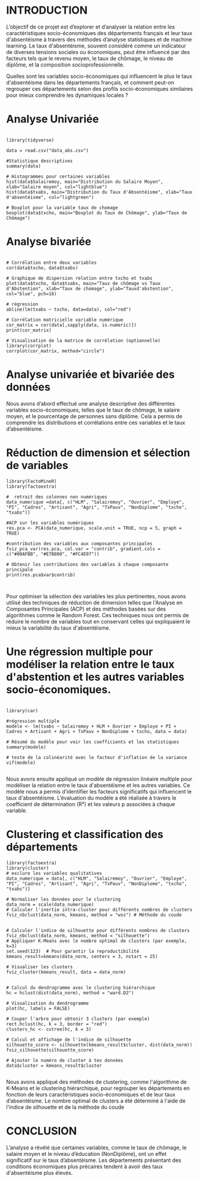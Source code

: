 # INTRODUCTION

L’objectif de ce projet est d’explorer et d’analyser la relation entre les caractéristiques socio-économiques des départements français et leur taux d'absentéisme à travers des méthodes d’analyse statistiques et de machine learning. Le taux d'absentéisme, souvent considéré comme un indicateur de diverses tensions sociales ou économiques, peut être influencé par des facteurs tels que le revenu moyen, le taux de chômage, le niveau de diplôme, et la composition socioprofessionnelle.


Quelles sont les variables socio-économiques qui influencent le plus le taux d'absentéisme dans les départements français, et comment peut-on regrouper ces départements selon des profils socio-économiques similaires pour mieux comprendre les dynamiques locales ?

# Analyse Univariée
```{r}

library(tidyverse)

data = read.csv("data_abs.csv")

#Statistique descriptives
summary(data)

# Histogrammes pour certaines variables
hist(data$Salairemoy, main="Distribution du Salaire Moyen", xlab="Salaire moyen", col="lightblue")
hist(data$txabs, main="Distribution du Taux d'Absentéisme", xlab="Taux d'absentéisme", col="lightgreen")

# Boxplot pour la variable taux de chomage
boxplot(data$txcho, main="Boxplot du Taux de Chômage", ylab="Taux de Chômage")

```

# Analyse bivariée

```{r}

# Corrélation entre deux variables
cor(data$txcho, data$txabs)

# Graphique de dispersion relation entre txcho et txabs
plot(data$txcho, data$txabs, main="Taux de chômage vs Taux d'Abstention", xlab="Taux de chomage", ylab="Tauxd'abstention", col="blue", pch=16)

# régression
abline(lm(txabs ~ txcho, data=data), col="red")

# Corrélation matricielle variable numérique
cor_matrix = cor(data[,sapply(data, is.numeric)])
print(cor_matrix)

# Visualisation de la matrice de corrélation (optionnelle)
library(corrplot)
corrplot(cor_matrix, method="circle")

```
#  Analyse univariée et bivariée des données

Nous avons d’abord effectué une analyse descriptive des différentes variables socio-économiques, telles que le taux de chômage, le salaire moyen, et le pourcentage de personnes sans diplôme. Cela a permis de comprendre les distributions et corrélations entre ces variables et le taux d’absentéisme.



# Réduction de dimension et sélection de variables


```{r}
library(FactoMineR)
library(factoextra)

#  retrait des colonnes non numériques
data_numerique =data[, c("HLM", "Salairemoy", "Ouvrier", "Employe", "PI", "Cadres", "Artisant", "Agri", "TxPauv", "NonDiplome", "txcho", "txabs")]

#ACP sur les variables numériques
res.pca <- PCA(data_numerique, scale.unit = TRUE, ncp = 5, graph = TRUE)

#contribution des variables aux composantes principales
fviz_pca_var(res.pca, col.var = "contrib", gradient.cols = c("#00AFBB", "#E7B800", "#FC4E07"))

# Obtenir les contributions des variables à chaque composante principale
print(res.pca$var$contrib)



```

Pour optimiser la sélection des variables les plus pertinentes, nous avons utilisé des techniques de réduction de dimension telles que l'Analyse en Composantes Principales (ACP) et des méthodes basées sur des algorithmes comme le Random Forest. Ces techniques nous ont permis de réduire le nombre de variables tout en conservant celles qui expliquaient le mieux la variabilité du taux d'absentéisme.

# Une régression multiple pour modéliser la relation entre le taux d'abstention et les autres variables socio-économiques.

```{r} 

library(car)

#régression multiple
modele <- lm(txabs ~ Salairemoy + HLM + Ouvrier + Employe + PI + Cadres + Artisant + Agri + TxPauv + NonDiplome + txcho, data = data)

# Résumé du modèle pour voir les coefficients et les statistiques
summary(modele)

# teste de la colinéarité avec le facteur d'inflation de la variance
vif(modele)


```

Nous avons ensuite appliqué un modèle de régression linéaire multiple pour modéliser la relation entre le taux d'absentéisme et les autres variables. Ce modèle nous a permis d’identifier les facteurs significatifs qui influencent le taux d'absentéisme. L’évaluation du modèle a été réalisée à travers le coefficient de détermination (R²) et les valeurs p associées à chaque variable.


# Clustering et classification des départements

```{r}
library(factoextra)
library(cluster)
# exclure les variables qualitatives
data_numerique = data[, c("HLM", "Salairemoy", "Ouvrier", "Employe", "PI", "Cadres", "Artisant", "Agri", "TxPauv", "NonDiplome", "txcho", "txabs")]

# Normaliser les données pour le clustering
data_norm = scale(data_numerique)
# Calculer l'inertie intra-cluster pour différents nombres de clusters
fviz_nbclust(data_norm, kmeans, method = "wss") # Méthode du coude


# Calculer l'indice de silhouette pour différents nombres de clusters
fviz_nbclust(data_norm, kmeans, method = "silhouette")
# Appliquer K-Means avec le nombre optimal de clusters (par exemple, k=3)
set.seed(123)  # Pour garantir la reproductibilité
kmeans_result=kmeans(data_norm, centers = 3, nstart = 25)

# Visualiser les clusters
fviz_cluster(kmeans_result, data = data_norm)


# Calcul du dendrogramme avec le clustering hiérarchique
hc = hclust(dist(data_norm), method = "ward.D2")

# Visualisation du dendrogramme
plot(hc, labels = FALSE)

# Couper l'arbre pour obtenir 3 clusters (par exemple)
rect.hclust(hc, k = 3, border = "red")
clusters_hc <- cutree(hc, k = 3)

# Calcul et affichage de l'indice de silhouette
silhouette_score <- silhouette(kmeans_result$cluster, dist(data_norm))
fviz_silhouette(silhouette_score)

# Ajouter le numéro de cluster à tes données
data$cluster = kmeans_result$cluster


```


Nous avons appliqué des méthodes de clustering, comme l'algorithme de K-Means et le clustering hiérarchique, pour regrouper les départements en fonction de leurs caractéristiques socio-économiques et de leur taux d’absentéisme. Le nombre optimal de clusters a été déterminé à l'aide de l'indice de silhouette et de la méthode du coude

# CONCLUSION

L’analyse a révélé que certaines variables, comme le taux de chômage, le salaire moyen et le niveau d’éducation (NonDiplôme), ont un effet significatif sur le taux d’absentéisme. Les départements présentant des conditions économiques plus précaires tendent à avoir des taux d'absentéisme plus élevés.

